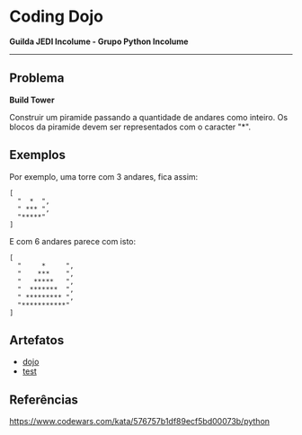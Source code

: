 # Coding Dojo

**Guilda JEDI Incolume - Grupo Python Incolume**

---

## Problema

**Build Tower**

Construir um piramide passando a quantidade de andares como inteiro.
Os blocos da piramide devem ser representados com o caracter "*".


## Exemplos

Por exemplo, uma torre com 3 andares, fica assim:

```
[
  "  *  ",
  " *** ",
  "*****"
]
```
E com 6 andares parece com isto:
```
[
  "     *     ",
  "    ***    ",
  "   *****   ",
  "  *******  ",
  " ********* ",
  "***********"
]
```

## Artefatos

- [dojo](./dojo20220812.py)
- [test](./test_20220812.py)

## Referências

https://www.codewars.com/kata/576757b1df89ecf5bd00073b/python

